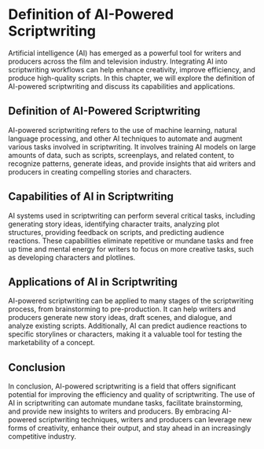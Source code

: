 Definition of AI-Powered Scriptwriting
====================================================================================

Artificial intelligence (AI) has emerged as a powerful tool for writers and producers across the film and television industry. Integrating AI into scriptwriting workflows can help enhance creativity, improve efficiency, and produce high-quality scripts. In this chapter, we will explore the definition of AI-powered scriptwriting and discuss its capabilities and applications.

Definition of AI-Powered Scriptwriting
--------------------------------------

AI-powered scriptwriting refers to the use of machine learning, natural language processing, and other AI techniques to automate and augment various tasks involved in scriptwriting. It involves training AI models on large amounts of data, such as scripts, screenplays, and related content, to recognize patterns, generate ideas, and provide insights that aid writers and producers in creating compelling stories and characters.

Capabilities of AI in Scriptwriting
-----------------------------------

AI systems used in scriptwriting can perform several critical tasks, including generating story ideas, identifying character traits, analyzing plot structures, providing feedback on scripts, and predicting audience reactions. These capabilities eliminate repetitive or mundane tasks and free up time and mental energy for writers to focus on more creative tasks, such as developing characters and plotlines.

Applications of AI in Scriptwriting
-----------------------------------

AI-powered scriptwriting can be applied to many stages of the scriptwriting process, from brainstorming to pre-production. It can help writers and producers generate new story ideas, draft scenes, and dialogue, and analyze existing scripts. Additionally, AI can predict audience reactions to specific storylines or characters, making it a valuable tool for testing the marketability of a concept.

Conclusion
----------

In conclusion, AI-powered scriptwriting is a field that offers significant potential for improving the efficiency and quality of scriptwriting. The use of AI in scriptwriting can automate mundane tasks, facilitate brainstorming, and provide new insights to writers and producers. By embracing AI-powered scriptwriting techniques, writers and producers can leverage new forms of creativity, enhance their output, and stay ahead in an increasingly competitive industry.
